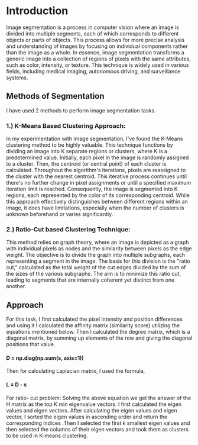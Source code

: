 # Introduction
Image segmentation is a process in computer vision where an image is divided into multiple segments, each of which corresponds to different objects or parts of objects. This process allows for more precise analysis and understanding of images by focusing on individual components rather than the image as a whole. In essence, image segmentation transforms a generic image into a collection of regions of pixels with the same attributes, such as color, intensity, or texture. This technique is widely used in various fields, including medical imaging, autonomous driving, and surveillance systems. 
## Methods of Segmentation
I have used 2 methods to perform image segmentation tasks.
### 1.) K-Means Based Clustering Approach:
In my experimentation with image segmentation, I've found the K-Means clustering method to be highly valuable. This technique functions by dividing an image into K separate regions or clusters, where K is a predetermined value.
Initially, each pixel in the image is randomly assigned to a cluster. Then, the centroid (or central point) of each cluster is calculated. Throughout the algorithm's iterations, pixels are reassigned to the cluster with the nearest centroid. This iterative process continues until there's no further change in pixel assignments or until a specified maximum iteration limit is reached.
Consequently, the image is segmented into K regions, each represented by the color of its corresponding centroid. While this approach effectively distinguishes between different regions within an image, it does have limitations, especially when the number of clusters is unknown beforehand or varies significantly.
### 2.) Ratio-Cut based Clustering Technique:
This method relies on graph theory, where an image is depicted as a graph with individual pixels as nodes and the similarity between pixels as the edge weight.
The objective is to divide the graph into multiple subgraphs, each representing a segment in the image. The basis for this division is the "ratio cut," calculated as the total weight of the cut edges divided by the sum of the sizes of the various subgraphs. The aim is to minimize this ratio cut, leading to segments that are internally coherent yet distinct from one another.
## Approach
For this task, I first calculated the pixel intensity and position differences and using it I calculated the affinity matrix (similarity score) utilizing the equations mentioned below.
Then I calculated the degree matrix, which is a diagonal matrix, by summing up elements of the row and giving the diagonal positions that value.
#### D = np.diag(np.sum(s, axis=1))
Then for calculating Laplacian matrix, I used the formula,
#### L = D - s
For ratio- cut problem:
Solving the above equation we get the answer of the H matrix as the top K min eigenvalue vectors. I first calculated the eigen values and eigen vectors. After calculating the eigen values and eigen vector, I sorted the eigen values in ascending order and return the corresponding indices .Then I selected the first k smallest eigen values and then selected the columns of their eigen vectors and took them as clusters to be used in K-means clustering.
